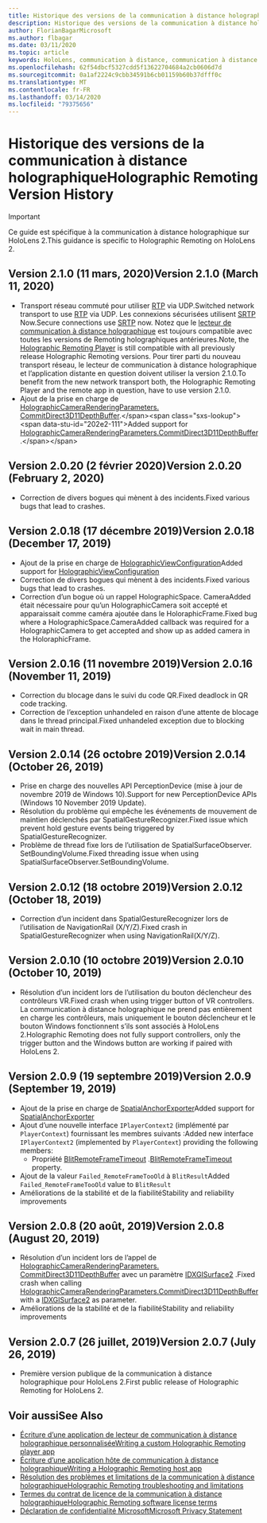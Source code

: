 ```yaml
---
title: Historique des versions de la communication à distance holographique
description: Historique des versions de la communication à distance holographique sur HoloLens 2.
author: FlorianBagarMicrosoft
ms.author: flbagar
ms.date: 03/11/2020
ms.topic: article
keywords: HoloLens, communication à distance, communication à distance holographique
ms.openlocfilehash: 62f54dbcf5327cdd5f13622704684a2cb0606d7d
ms.sourcegitcommit: 0a1af2224c9cbb34591b6cb01159b60b37dfff0c
ms.translationtype: MT
ms.contentlocale: fr-FR
ms.lasthandoff: 03/14/2020
ms.locfileid: "79375656"
---
```

# <a name="holographic-remoting-version-history"></a><span data-ttu-id="202e2-104">Historique des versions de la communication à distance holographique</span><span class="sxs-lookup"><span data-stu-id="202e2-104">Holographic Remoting Version History</span></span>

> [!IMPORTANT]
> <span data-ttu-id="202e2-105">Ce guide est spécifique à la communication à distance holographique sur HoloLens 2.</span><span class="sxs-lookup"><span data-stu-id="202e2-105">This guidance is specific to Holographic Remoting on HoloLens 2.</span></span>

## <span data-ttu-id="202e2-106">Version 2.1.0 (11 mars, 2020)<a name="v2.1.0"></a></span><span class="sxs-lookup"><span data-stu-id="202e2-106">Version 2.1.0 (March 11, 2020) <a name="v2.1.0"></a></span></span>
* <span data-ttu-id="202e2-107">Transport réseau commuté pour utiliser [RTP](https://en.wikipedia.org/wiki/Real-time_Transport_Protocol) via UDP.</span><span class="sxs-lookup"><span data-stu-id="202e2-107">Switched network transport to use [RTP](https://en.wikipedia.org/wiki/Real-time_Transport_Protocol) via UDP.</span></span> <span data-ttu-id="202e2-108">Les connexions sécurisées utilisent [SRTP](https://en.wikipedia.org/wiki/Secure_Real-time_Transport_Protocol) Now.</span><span class="sxs-lookup"><span data-stu-id="202e2-108">Secure connections use [SRTP](https://en.wikipedia.org/wiki/Secure_Real-time_Transport_Protocol) now.</span></span> <span data-ttu-id="202e2-109">Notez que le [lecteur de communication à distance holographique](holographic-remoting-player.md) est toujours compatible avec toutes les versions de Remoting holographiques antérieures.</span><span class="sxs-lookup"><span data-stu-id="202e2-109">Note, the [Holographic Remoting Player](holographic-remoting-player.md) is still compatible with all previously release Holographic Remoting versions.</span></span> <span data-ttu-id="202e2-110">Pour tirer parti du nouveau transport réseau, le lecteur de communication à distance holographique et l’application distante en question doivent utiliser la version 2.1.0.</span><span class="sxs-lookup"><span data-stu-id="202e2-110">To benefit from the new network transport both, the Holographic Remoting Player and the remote app in question, have to use version 2.1.0.</span></span>
* <span data-ttu-id="202e2-111">Ajout de la prise en charge de [HolographicCameraRenderingParameters. CommitDirect3D11DepthBuffer](https://docs.microsoft.com/uwp/api/windows.graphics.holographic.holographiccamerarenderingparameters.commitdirect3d11depthbuffer#Windows_Graphics_Holographic_HolographicCameraRenderingParameters_CommitDirect3D11DepthBuffer_Windows_Graphics_DirectX_Direct3D11_IDirect3DSurface_).</span><span class="sxs-lookup"><span data-stu-id="202e2-111">Added support for [HolographicCameraRenderingParameters.CommitDirect3D11DepthBuffer](https://docs.microsoft.com/uwp/api/windows.graphics.holographic.holographiccamerarenderingparameters.commitdirect3d11depthbuffer#Windows_Graphics_Holographic_HolographicCameraRenderingParameters_CommitDirect3D11DepthBuffer_Windows_Graphics_DirectX_Direct3D11_IDirect3DSurface_).</span></span> 

## <span data-ttu-id="202e2-112">Version 2.0.20 (2 février 2020)<a name="v2.0.20"></a></span><span class="sxs-lookup"><span data-stu-id="202e2-112">Version 2.0.20 (February 2, 2020) <a name="v2.0.20"></a></span></span>
* <span data-ttu-id="202e2-113">Correction de divers bogues qui mènent à des incidents.</span><span class="sxs-lookup"><span data-stu-id="202e2-113">Fixed various bugs that lead to crashes.</span></span>

## <span data-ttu-id="202e2-114">Version 2.0.18 (17 décembre 2019)<a name="v2.0.18"></a></span><span class="sxs-lookup"><span data-stu-id="202e2-114">Version 2.0.18 (December 17, 2019) <a name="v2.0.18"></a></span></span>
* <span data-ttu-id="202e2-115">Ajout de la prise en charge de [HolographicViewConfiguration](https://docs.microsoft.com/uwp/api/windows.graphics.holographic.holographicviewconfiguration)</span><span class="sxs-lookup"><span data-stu-id="202e2-115">Added support for [HolographicViewConfiguration](https://docs.microsoft.com/uwp/api/windows.graphics.holographic.holographicviewconfiguration)</span></span>
* <span data-ttu-id="202e2-116">Correction de divers bogues qui mènent à des incidents.</span><span class="sxs-lookup"><span data-stu-id="202e2-116">Fixed various bugs that lead to crashes.</span></span>
* <span data-ttu-id="202e2-117">Correction d’un bogue où un rappel HolographicSpace. CameraAdded était nécessaire pour qu’un HolographicCamera soit accepté et apparaissait comme caméra ajoutée dans le HoloraphicFrame.</span><span class="sxs-lookup"><span data-stu-id="202e2-117">Fixed bug where a HolographicSpace.CameraAdded callback was required for a HolographicCamera to get accepted and show up as added camera in the HoloraphicFrame.</span></span>

## <span data-ttu-id="202e2-118">Version 2.0.16 (11 novembre 2019)<a name="2.0.16"></a></span><span class="sxs-lookup"><span data-stu-id="202e2-118">Version 2.0.16 (November 11, 2019) <a name="2.0.16"></a></span></span>
* <span data-ttu-id="202e2-119">Correction du blocage dans le suivi du code QR.</span><span class="sxs-lookup"><span data-stu-id="202e2-119">Fixed deadlock in QR code tracking.</span></span>
* <span data-ttu-id="202e2-120">Correction de l’exception unhandeled en raison d’une attente de blocage dans le thread principal.</span><span class="sxs-lookup"><span data-stu-id="202e2-120">Fixed unhandeled exception due to blocking wait in main thread.</span></span>

## <span data-ttu-id="202e2-121">Version 2.0.14 (26 octobre 2019)<a name="v2.0.14"></a></span><span class="sxs-lookup"><span data-stu-id="202e2-121">Version 2.0.14 (October 26, 2019) <a name="v2.0.14"></a></span></span>
* <span data-ttu-id="202e2-122">Prise en charge des nouvelles API PerceptionDevice (mise à jour de novembre 2019 de Windows 10).</span><span class="sxs-lookup"><span data-stu-id="202e2-122">Support for new PerceptionDevice APIs (Windows 10 November 2019 Update).</span></span>
* <span data-ttu-id="202e2-123">Résolution du problème qui empêche les événements de mouvement de maintien déclenchés par SpatialGestureRecognizer.</span><span class="sxs-lookup"><span data-stu-id="202e2-123">Fixed issue which prevent hold gesture events being triggered by SpatialGestureRecognizer.</span></span>
* <span data-ttu-id="202e2-124">Problème de thread fixe lors de l’utilisation de SpatialSurfaceObserver. SetBoundingVolume.</span><span class="sxs-lookup"><span data-stu-id="202e2-124">Fixed threading issue when using SpatialSurfaceObserver.SetBoundingVolume.</span></span>

## <span data-ttu-id="202e2-125">Version 2.0.12 (18 octobre 2019)<a name="v2.0.12"></a></span><span class="sxs-lookup"><span data-stu-id="202e2-125">Version 2.0.12 (October 18, 2019) <a name="v2.0.12"></a></span></span>
* <span data-ttu-id="202e2-126">Correction d’un incident dans SpatialGestureRecognizer lors de l’utilisation de NavigationRail (X/Y/Z).</span><span class="sxs-lookup"><span data-stu-id="202e2-126">Fixed crash in SpatialGestureRecognizer when using NavigationRail(X/Y/Z).</span></span>

## <span data-ttu-id="202e2-127">Version 2.0.10 (10 octobre 2019)<a name="v2.0.10"></a></span><span class="sxs-lookup"><span data-stu-id="202e2-127">Version 2.0.10 (October 10, 2019) <a name="v2.0.10"></a></span></span>
* <span data-ttu-id="202e2-128">Résolution d’un incident lors de l’utilisation du bouton déclencheur des contrôleurs VR.</span><span class="sxs-lookup"><span data-stu-id="202e2-128">Fixed crash when using trigger button of VR controllers.</span></span> <span data-ttu-id="202e2-129">La communication à distance holographique ne prend pas entièrement en charge les contrôleurs, mais uniquement le bouton déclencheur et le bouton Windows fonctionnent s’ils sont associés à HoloLens 2.</span><span class="sxs-lookup"><span data-stu-id="202e2-129">Holographic Remoting does not fully support controllers, only the trigger button and the Windows button are working if paired with HoloLens 2.</span></span>

## <span data-ttu-id="202e2-130">Version 2.0.9 (19 septembre 2019)<a name="v2.0.9"></a></span><span class="sxs-lookup"><span data-stu-id="202e2-130">Version 2.0.9 (September 19, 2019) <a name="v2.0.9"></a></span></span>
* <span data-ttu-id="202e2-131">Ajout de la prise en charge de [SpatialAnchorExporter](https://docs.microsoft.com/uwp/api/windows.perception.spatial.spatialanchorexporter)</span><span class="sxs-lookup"><span data-stu-id="202e2-131">Added support for [SpatialAnchorExporter](https://docs.microsoft.com/uwp/api/windows.perception.spatial.spatialanchorexporter)</span></span>
* <span data-ttu-id="202e2-132">Ajout d’une nouvelle interface ```IPlayerContext2``` (implémenté par ```PlayerContext```) fournissant les membres suivants :</span><span class="sxs-lookup"><span data-stu-id="202e2-132">Added new interface ```IPlayerContext2``` (implemented by ```PlayerContext```) providing the following members:</span></span>
  - <span data-ttu-id="202e2-133">Propriété [BlitRemoteFrameTimeout](holographic-remoting-create-player.md#BlitRemoteFrameTimeout) .</span><span class="sxs-lookup"><span data-stu-id="202e2-133">[BlitRemoteFrameTimeout](holographic-remoting-create-player.md#BlitRemoteFrameTimeout)  property.</span></span>
* <span data-ttu-id="202e2-134">Ajout de la valeur ```Failed_RemoteFrameTooOld``` à ```BlitResult```</span><span class="sxs-lookup"><span data-stu-id="202e2-134">Added ```Failed_RemoteFrameTooOld``` value to ```BlitResult```</span></span>
* <span data-ttu-id="202e2-135">Améliorations de la stabilité et de la fiabilité</span><span class="sxs-lookup"><span data-stu-id="202e2-135">Stability and reliability improvements</span></span>

## <span data-ttu-id="202e2-136">Version 2.0.8 (20 août, 2019)<a name="v2.0.8"></a></span><span class="sxs-lookup"><span data-stu-id="202e2-136">Version 2.0.8 (August 20, 2019) <a name="v2.0.8"></a></span></span>

* <span data-ttu-id="202e2-137">Résolution d’un incident lors de l’appel de [HolographicCameraRenderingParameters. CommitDirect3D11DepthBuffer](https://docs.microsoft.com/uwp/api/windows.graphics.holographic.holographiccamerarenderingparameters.commitdirect3d11depthbuffer) avec un paramètre [IDXGISurface2](https://docs.microsoft.com/windows/win32/api/dxgi1_2/nn-dxgi1_2-idxgisurface2) .</span><span class="sxs-lookup"><span data-stu-id="202e2-137">Fixed crash when calling [HolographicCameraRenderingParameters.CommitDirect3D11DepthBuffer](https://docs.microsoft.com/uwp/api/windows.graphics.holographic.holographiccamerarenderingparameters.commitdirect3d11depthbuffer) with a [IDXGISurface2](https://docs.microsoft.com/windows/win32/api/dxgi1_2/nn-dxgi1_2-idxgisurface2) as parameter.</span></span>
* <span data-ttu-id="202e2-138">Améliorations de la stabilité et de la fiabilité</span><span class="sxs-lookup"><span data-stu-id="202e2-138">Stability and reliability improvements</span></span>

## <span data-ttu-id="202e2-139">Version 2.0.7 (26 juillet, 2019)<a name="v2.0.7"></a></span><span class="sxs-lookup"><span data-stu-id="202e2-139">Version 2.0.7 (July 26, 2019) <a name="v2.0.7"></a></span></span>

* <span data-ttu-id="202e2-140">Première version publique de la communication à distance holographique pour HoloLens 2.</span><span class="sxs-lookup"><span data-stu-id="202e2-140">First public release of Holographic Remoting for HoloLens 2.</span></span>

## <a name="see-also"></a><span data-ttu-id="202e2-141">Voir aussi</span><span class="sxs-lookup"><span data-stu-id="202e2-141">See Also</span></span>
* [<span data-ttu-id="202e2-142">Écriture d’une application de lecteur de communication à distance holographique personnalisée</span><span class="sxs-lookup"><span data-stu-id="202e2-142">Writing a custom Holographic Remoting player app</span></span>](holographic-remoting-create-player.md)
* [<span data-ttu-id="202e2-143">Écriture d’une application hôte de communication à distance holographique</span><span class="sxs-lookup"><span data-stu-id="202e2-143">Writing a Holographic Remoting host app</span></span>](holographic-remoting-create-host.md)
* [<span data-ttu-id="202e2-144">Résolution des problèmes et limitations de la communication à distance holographique</span><span class="sxs-lookup"><span data-stu-id="202e2-144">Holographic Remoting troubleshooting and limitations</span></span>](holographic-remoting-troubleshooting.md)
* [<span data-ttu-id="202e2-145">Termes du contrat de licence de la communication à distance holographique</span><span class="sxs-lookup"><span data-stu-id="202e2-145">Holographic Remoting software license terms</span></span>](https://docs.microsoft.com/legal/mixed-reality/microsoft-holographic-remoting-software-license-terms)
* [<span data-ttu-id="202e2-146">Déclaration de confidentialité Microsoft</span><span class="sxs-lookup"><span data-stu-id="202e2-146">Microsoft Privacy Statement</span></span>](https://go.microsoft.com/fwlink/?LinkId=521839)
